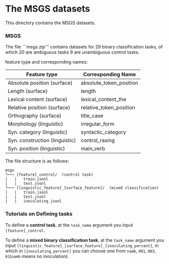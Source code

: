 # The MSGS datasets

This directory contains the MSGS datasets.

### MSGS

The file ```msgs.zip'''  contains datasets for 29 binary classification tasks, of which 20 are ambiguous tasks 9 are unambiguous control tasks.

feature type and corresponding names:

| Feature type | Corresponding Name |
|-|-|
| Absolute position (surface) | absolute_token_position |
| Length (surface) | length |
| Lexical content (surface) | lexical_content_the |
| Relative position (surface) | relative_token_position |
| Orthography (surface) | title_case |
| Morphology (linguistic) | irregular_form |
| Syn. category (linguistic) | syntactic_category |
| Syn. construction (linguistic) | control_rasing|
| Syn. position (linguistic) | main_verb |

The file structure is as follows:
```
msgs
└─── [feature]_control/  (control task)
|   |   train.jsonl
|   |   test.jsonl
└─── [linguistic_feature]_[surface_feature]/  (mixed classification)
|   |   train.jsonl
|   |   test.jsonl
|   |   inoculating.jsonl
```

### Tutorials on Defining tasks

To define a **control task**, at the `task_name` argument you input `[feature]_control`.

To define a **mixed binary classification task**, at the `task_name` argument you input `[linguistic_feature]_[surface_feature]_[inoculating_percent]`, in which in `[inoculating_percent]` you can choose one from `namb`, `001`, `003`, `01`(`namb` means no inoculation).
